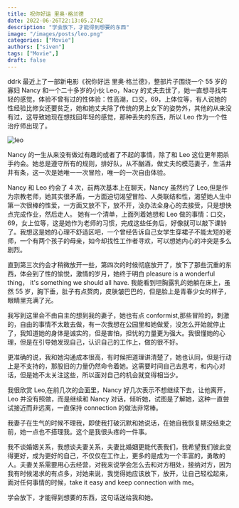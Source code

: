```yaml
---
title: 祝你好运 里奥·格兰德
date: 2022-06-26T22:13:05.274Z
description: "学会放下，才能得到想要的东西"
image: "/images/posts/leo.png"
categories: ["Movie"]
authors: ["siven"]
tags: ["Movie",]
draft: false
---
```


ddrk 最近上了一部新电影《祝你好运 里奥·格兰德》，整部片子围绕一个 55 岁的寡妇 Nancy 和一个二十多岁的小伙 Leo，Nacy 的丈夫去世了，她一直想寻找年轻的感觉，体验不曾有过的性体验：性高潮，口交，69，上体位等，有人说她的性经验比修女还要贫乏，她和她丈夫除了传统的男上女下的姿势外，其他的从来没有过，这导致她现在想找回年轻的感觉，那种丢失的东西，所以 Leo 作为一个性治疗师出现了。

![leo](./images/posts/leo.png)

Nancy 的一生从来没有做过有趣的或者了不起的事情，除了和 Leo 这位更年期杀手约会。她总是遵守所有的规则，排好队，从不酗酒，做丈夫的模范妻子，生活井井有条，这一次是她唯一一次冒险，唯一的一次自由体验。

Nancy 和 Leo 约会了 4 次，前两次基本上在聊天，Nancy 虽然约了 Leo,但是作为宗教老师，她其实很矛盾，一方面迫切渴望冒险、人类联结和性，渴望她人生中第一次很棒的性爱，一方面又放不下，放不开，没办法全身心的去接受，只是想快点完成作业，然后走人。 她有一个清单，上面列着她想和 Leo 做的事情：口交，69，女上位等，这是她作为老师的习惯，完成这些任务后，好像就可以敲下课铃了。我想这是她的心理不舒适区吧，一个曾经告诉自己女学生穿裙子不能太短的老师，一个有两个孩子的母亲，如今却找性工作者寻欢，可以想她内心的冲突是多么剧烈。

直到第三次约会才稍微放开一些，第四次的时候彻底放开了，放下了那些沉重的东西，体会到了性的愉悦，激情的岁月，她终于明白 pleasure is a wonderful thing， it's something we should all have. 我能看到坦胸露乳的她躺在床上，虽然 55 岁，胸下垂，肚子有点赘肉，皮肤皱巴巴的，但是脸上是青春少女的样子，眼睛里充满了光。

我写到这里会不由自主的想到我的妻子，她也有点 conformist,那些冒险的，刺激的，自由的事情不太敢去做，有一次我想在公园里和她做爱，没怎么开始就停止了，我知道她的身体是诚实的，但是害怕，担忧的力量更为强大。我很懂她的心理，但是在引导她发现自己，认识自己的工作上，做的很不好。

更准确的说，我和她沟通成本很高，有时候把道理讲清楚了，她也认同，但是行动上是不支持的，那股旧的力量仍然命令着她。这需要时间自己去思考，和内心对话，但是她不太关注这些，所以面对自己的机会就变得相当少。

我很欣赏 Leo,在前几次的会面里，Nancy 好几次表示不想继续下去，让他离开，Leo 并没有照做，而是继续和 Nancy 对话，倾听她，试图是了解她，这种一直尝试接近而非远离，一直保持 connection 的做法非常棒。

我妻子在生气的时候不理我，即使我打破沉默和她说话，在她自我恢复期没结束之前，她一点也不搭理我。这个是我很头疼的一件事。

我不谈婚姻关系，我想谈夫妻关系，夫妻比婚姻更能代表我们，我希望我们彼此变得更好，成为更好的自己，不仅仅在工作上，更多的是成为一个丰富的，勇敢的人。夫妻关系需要用心去经营，对我来说学会怎么去和对方相处，接纳对方，因为我有时候渴求的有点多，对她来说，我觉得她应该放下，放开，让自己轻松起来，面对任何事情的时候，take it easy and keep connection with me。

学会放下，才能得到想要的东西，这句话送给我和她。
